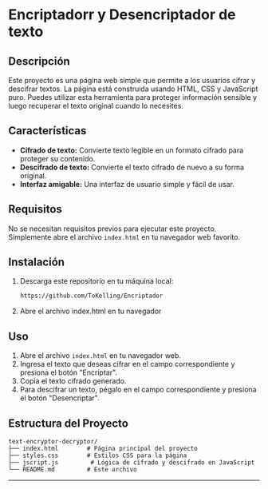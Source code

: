 # Encriptadorr y Desencriptador de texto

## Descripción

Este proyecto es una página web simple que permite a los usuarios cifrar y descifrar textos. La página está construida usando HTML, CSS y JavaScript puro. Puedes utilizar esta herramienta para proteger información sensible y luego recuperar el texto original cuando lo necesites.

## Características

- **Cifrado de texto:** Convierte texto legible en un formato cifrado para proteger su contenido.
- **Descifrado de texto:** Convierte el texto cifrado de nuevo a su forma original.
- **Interfaz amigable:** Una interfaz de usuario simple y fácil de usar.

## Requisitos

No se necesitan requisitos previos para ejecutar este proyecto. Simplemente abre el archivo `index.html` en tu navegador web favorito.

## Instalación

1. Descarga este repositorio en tu máquina local:
   ```bash
   https://github.com/ToKelling/Encriptador
   ```
2. Abre el archivo index.html en tu navegador

## Uso

1. Abre el archivo `index.html` en tu navegador web.
2. Ingresa el texto que deseas cifrar en el campo correspondiente y presiona el botón "Encriptar".
3. Copia el texto cifrado generado.
4. Para descifrar un texto, pégalo en el campo correspondiente y presiona el botón "Desencriptar".

## Estructura del Proyecto

```
text-encryptor-decryptor/
├── index.html        # Página principal del proyecto
├── styles.css        # Estilos CSS para la página
├── jscript.js         # Lógica de cifrado y descifrado en JavaScript
└── README.md         # Este archivo
```


---

